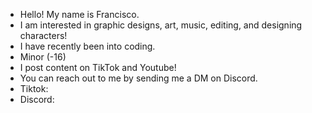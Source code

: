 - Hello! My name is Francisco.
- I am interested in graphic designs, art, music, editing, and designing characters!
- I have recently been into coding.
- Minor (-16)
- I post content on TikTok and Youtube!
- You can reach out to me by sending me a DM on Discord.
- Tiktok:
- Discord:
